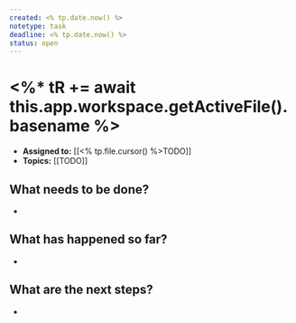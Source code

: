 ```yaml
---
created: <% tp.date.now() %>
notetype: task
deadline: <% tp.date.now() %>
status: open
---
```


# <%* tR += await this.app.workspace.getActiveFile().basename %>
- **Assigned to:** [[<% tp.file.cursor() %>TODO]]
- **Topics:** [[TODO]]

## What needs to be done?
-

## What has happened so far?
-

## What are the next steps?
-
